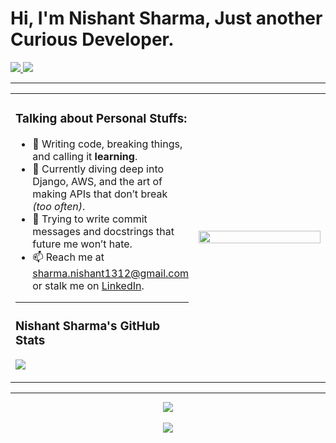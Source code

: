 <h1 align="left">Hi, I'm Nishant Sharma, Just another Curious Developer.</h1>

<p align="left">
    <a href="https://www.linkedin.com/in/nishant-sharma20">
        <img src="https://img.shields.io/badge/-LinkedIn-blue?style=flat&logo=Linkedin&logoColor=white" />
    </a>
    <a href="mailto:sharma.nishant1312@gmail.com">
        <img src="https://img.shields.io/badge/-Gmail-c14438?style=flat&logo=Gmail&logoColor=white" />
    </a>
</p>

---

<table>
<tr>
<td width="55%">
    
### Talking about Personal Stuffs:
- 🎯 Writing code, breaking things, and calling it **learning**.
- 🌱 Currently diving deep into Django, AWS, and the art of making APIs that don’t break *(too often)*.
- 🤔 Trying to write commit messages and docstrings that future me won’t hate.
- 📫 Reach me at <a href="mailto:sharma.nishant1312@gmail.com">sharma.nishant1312@gmail.com</a> or stalk me on <a href="https://www.linkedin.com/in/yourprofile">LinkedIn</a>.

---

### Nishant Sharma's GitHub Stats
<!-- Fetching stats dynamically -->
<p align="left">
    <img src="https://github-readme-stats.vercel.app/api?username=goldenryu2000&show_icons=true&theme=radical" />
</p>

</td>

<td width="45%" align="center">
    
<!-- GIF Placement -->
<img src="https://media.giphy.com/media/u18KbOWs65HFK/giphy.gif" width="100%" />

</td>
</tr>
</table>

---

<!-- Visitors Badge & Counter -->
<p align="center">
    <img src="https://img.shields.io/badge/-Visitors-ff69b4" />
    <br>
    <br>
    <img src="https://count.getloli.com/get/@:saltysage?theme=rule34" />
</p>
